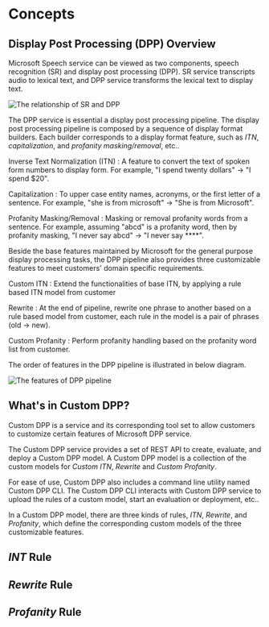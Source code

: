 # Concepts

## Display Post Processing (DPP) Overview

Microsoft Speech service can be viewed as two components, speech recognition (SR) and display post processing (DPP). SR service transcripts audio to lexical text, and DPP service transforms the lexical text to display text.

![The relationship of SR and DPP](SRDPP.png)

The DPP service is essential a display post processing pipeline. The display post processing pipeline is composed by a sequence of display format builders. Each builder corresponds to a display format feature, such as *ITN*, *capitalization*, and *profanity masking/removal*, etc..

Inverse Text Normalization (ITN)
: A feature to convert the text of spoken form numbers to display form. For example, "I spend twenty dollars" -> "I spend $20".

Capitalization
: To upper case entity names, acronyms, or the first letter of a sentence. For example, "she is from microsoft" -> "She is from Microsoft".

Profanity Masking/Removal
: Masking or removal profanity words from a sentence. For example, assuming "abcd" is a profanity word, then by profanity masking, "I never say abcd" -> "I never say ****".

Beside the base features maintained by Microsoft for the general purpose display processing tasks, the DPP pipeline also provides three customizable features to meet customers' domain specific requirements.

Custom ITN
: Extend the functionalities of base ITN, by applying a rule based ITN model from customer

Rewrite
: At the end of pipeline, rewrite one phrase to another based on a rule based model from customer, each rule in the model is a pair of phrases (old -> new).

Custom Profanity
: Perform profanity handling based on the profanity word list from customer.

The order of features in the DPP pipeline is illustrated in below diagram.

![The features of DPP pipeline](PIPELINE.png)


## What's in Custom DPP?

Custom DPP is a service and its corresponding tool set to allow customers to customize certain features of Microsoft DPP service.

The Custom DPP service provides a set of REST API to create, evaluate, and deploy a Custom DPP model. A Custom DPP model is a collection of the custom models for *Custom ITN*, *Rewrite* and *Custom Profanity*.

For ease of use, Custom DPP also includes a command line utility named Custom DPP CLI. The Custom DPP CLI interacts with Custom DPP service to upload the rules of a custom model, start an evaluation or deployment, etc..

In a Custom DPP model, there are three kinds of rules, *ITN*, *Rewrite*, and *Profanity*, which define the corresponding custom models of the three customizable features.

## *INT* Rule

## *Rewrite* Rule

## *Profanity* Rule
